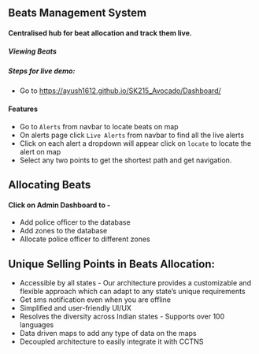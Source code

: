 ## Beats Management System
#### Centralised hub for beat allocation and track them live.
##### Viewing Beats
##### Steps for live demo:
- Go to https://ayush1612.github.io/SK215_Avocado/Dashboard/
#### Features
- Go to ``Alerts`` from navbar to locate beats on map
- On alerts page click ``Live Alerts`` from navbar to find all the live alerts
- Click on each alert a dropdown will appear click on ``locate`` to locate the alert on map
- Select any two points to get the shortest path and get navigation.

## Allocating Beats
#### Click on Admin Dashboard to - 
- Add police officer to the database
- Add zones to the database
- Allocate police officer to different zones

## Unique Selling Points in Beats Allocation:
- Accessible by all states - Our architecture provides a customizable and flexible approach which can adapt to any state’s unique requirements
- Get sms notification even when you are offline
- Simplified and user-friendly UI/UX
- Resolves the diversity across Indian states - Supports over 100 languages 
- Data driven maps to add any type of data on the maps
- Decoupled architecture to easily integrate it with CCTNS
